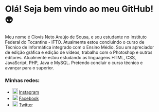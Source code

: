 <h1>Olá! Seja bem vindo ao meu GitHub!&#128125;</h1>

Meu nome é Clovis Neto Araújo de Sousa, e sou estudante no Instituto Federal do Tocantins - IFTO. Atualmente estou concluindo o curso de Técnico de Informática integrado com o Ensino Médio. Sou um apreciador de edição gráfica e edição de vídeos, trabalho com o Photoshop e outros editores. Atualmente estou estudando as linguagens HTML, CSS, JavaScript, PHP, Java e MySQL. Pretendo concluir o curso técnico e avançar para o superior. 

<h3>Minhas redes:</h3> 
<ul>
  <li>
    <img src="https://www.termineseusestudos.com.br/wp-content/uploads/2020/01/Instagram-%C3%ADcone.png" width="18">
    <a href="https://www.instagram.com/clovis_n.araujo/?hl=pt-br" target="_blank" rel=”noopener” title="Meu Instagram">Instagram</a>
  </li>
  <li>
    <img src="https://cdn.icon-icons.com/icons2/642/PNG/512/facebook_icon-icons.com_59205.png"  width="18">
    <a href="https://www.facebook.com/cloves.neto.733/"  target="_blank" title="Meu Facebook">Facebook</a>
  </li>
  <li> 
    <img src="https://imagepng.org/wp-content/uploads/2018/08/twitter-icone.png" width="18">
    <a href="https://twitter.com/ClovisNetoAraj1" target="_blank" title="Meu Twitter">Twitter</a>
  </li>
</ul>
